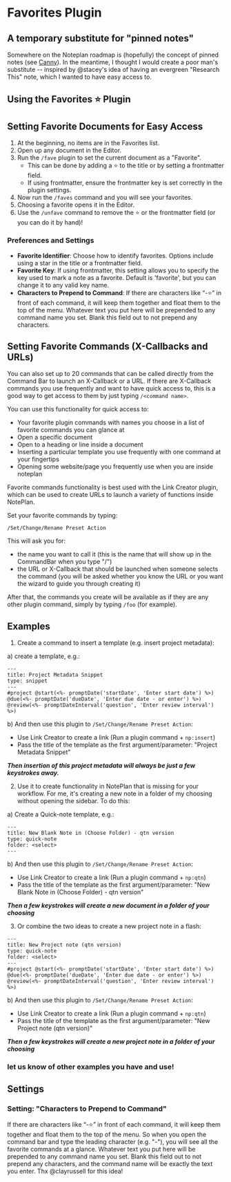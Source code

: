 # Favorites Plugin

## A temporary substitute for "pinned notes"

Somewhere on the Noteplan roadmap is (hopefully) the concept of pinned notes (see [Canny](https://noteplan.canny.io/general-feature-request/p/favorite-notesfolders-and-pinning-notes-to-the-top-of-the-list)). In the meantime, I thought I would create a poor man's substitute -- inspired by @stacey's idea of having an evergreen "Research This" note, which I wanted to have easy access to.

## Using the Favorites ⭐️ Plugin

## Setting Favorite Documents for Easy Access

1. At the beginning, no items are in the Favorites list.
2. Open up any document in the Editor.
3. Run the `/fave` plugin to set the current document as a "Favorite".
   - This can be done by adding a ⭐️ to the title or by setting a frontmatter field.
   - If using frontmatter, ensure the frontmatter key is set correctly in the plugin settings.
4. Now run the `/faves` command and you will see your favorites.
5. Choosing a favorite opens it in the Editor.
6. Use the `/unfave` command to remove the ⭐️ or the frontmatter field (or you can do it by hand)!

### Preferences and Settings

- **Favorite Identifier**: Choose how to identify favorites. Options include using a star in the title or a frontmatter field.
- **Favorite Key**: If using frontmatter, this setting allows you to specify the key used to mark a note as a favorite. Default is 'favorite', but you can change it to any valid key name.
- **Characters to Prepend to Command**: If there are characters like “-⭐️” in front of each command, it will keep them together and float them to the top of the menu. Whatever text you put here will be prepended to any command name you set. Blank this field out to not prepend any characters.

## Setting Favorite Commands (X-Callbacks and URLs)

You can also set up to 20 commands that can be called directly from the Command Bar to launch an X-Callback or a URL. If there are X-Callback commands you use frequently and want to have quick access to, this is a good way to get access to them by just typing `/<command name>`.

You can use this functionality for quick access to:

- Your favorite plugin commands with names you choose in a list of favorite commands you can glance at
- Open a specific document
- Open to a heading or line inside a document
- Inserting a particular template you use frequently with one command at your fingertips
- Opening some website/page you frequently use when you are inside noteplan

Favorite commands functionality is best used with the Link Creator plugin, which can be used to create URLs to launch a variety of functions inside NotePlan.

Set your favorite commands by typing:

`/Set/Change/Rename Preset Action`

This will ask you for:

- the name you want to call it (this is the name that will show up in the CommandBar when you type "/")
- the URL or X-Callback that should be launched when someone selects the command (you will be asked whether you know the URL or you want the wizard to guide you through creating it)

After that, the commands you create will be available as if they are any other plugin command, simply by typing `/foo` (for example).

## Examples

1. Create a command to insert a template (e.g. insert project metadata):

a) create a template, e.g.:

```
---
title: Project Metadata Snippet
type: snippet 
---
#project @start(<%- promptDate('startDate', 'Enter start date') %>) @due(<%- promptDate('dueDate', 'Enter due date - or enter') %>) @review(<%- promptDateInterval('question', 'Enter review interval') %>)

```

b) And then use this plugin to `/Set/Change/Rename Preset Action`:
- Use Link Creator to create a link (Run a plugin command + `np:insert`)
- Pass the title of the template as the first argument/parameter: "Project Metadata Snippet"

***Then insertion of this project metadata will always be just a few keystrokes away.***

2. Use it to create functionality in NotePlan that is missing for your workflow. For me, it's creating a new note in a folder of my choosing without opening the sidebar. To do this:

a) Create a Quick-note template, e.g.:

```
---
title: New Blank Note in (Choose Folder) - qtn version
type: quick-note 
folder: <select>
---
```

b) And then use this plugin to `/Set/Change/Rename Preset Action`:
- Use Link Creator to create a link (Run a plugin command + `np:qtn`)
- Pass the title of the template as the first argument/parameter: "New Blank Note in (Choose Folder) - qtn version"

***Then a few keystrokes will create a new document in a folder of your choosing***

3. Or combine the two ideas to create a new project note in a flash:


```
---
title: New Project note (qtn version)
type: quick-note
folder: <select>
---
#project @start(<%- promptDate('startDate', 'Enter start date') %>) @due(<%- promptDate('dueDate', 'Enter due date - or enter') %>) @review(<%- promptDateInterval('question', 'Enter review interval') %>)
```

b) And then use this plugin to `/Set/Change/Rename Preset Action`:
- Use Link Creator to create a link (Run a plugin command + `np:qtn`)
- Pass the title of the template as the first argument/parameter: "New Project note (qtn version)"

***Then a few keystrokes will create a new project note in a folder of your choosing***


### let us know of other examples you have and use!

## Settings

### Setting: "Characters to Prepend to Command"

If there are characters like “-⭐️” in front of each command, it will keep them together and float them to the top of the menu. So when you open the command bar and type the leading character (e.g. "-"), you will see all the favorite commands at a glance.  Whatever text you put here will be prepended to any command name you set. Blank this field out to not prepend any characters, and the command name will be exactly the text you enter. Thx @clayrussell for this idea!
